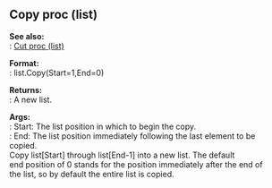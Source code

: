## Copy proc (list)    
**See also:**    
:   [Cut proc (list)](/list/proc/Cut)    
<!-- -->    
**Format:**    
:   list.Copy(Start=1,End=0)    
<!-- -->    
**Returns:**    
:   A new list.    
<!-- -->    
**Args:**    
:   Start: The list position in which to begin the copy.    
:   End: The list position immediately following the last element to be    
    copied.    
Copy list\[Start\] through list\[End-1\] into a new list. The default    
end position of 0 stands for the position immediately after the end of    
the list, so by default the entire list is copied.  